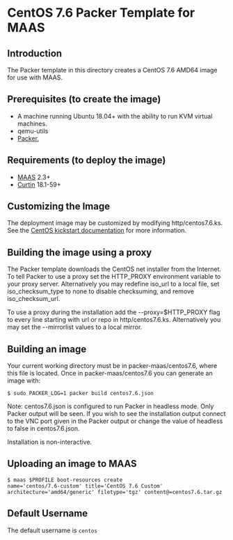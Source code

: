 # CentOS 7.6 Packer Template for MAAS

## Introduction
The Packer template in this directory creates a CentOS 7.6 AMD64 image for use with MAAS.

## Prerequisites (to create the image)

* A machine running Ubuntu 18.04+ with the ability to run KVM virtual machines.
* qemu-utils
* [Packer.](https://www.packer.io/intro/getting-started/install.html)

## Requirements (to deploy the image)

* [MAAS](https://maas.io) 2.3+
* [Curtin](https://launchpad.net/curtin) 18.1-59+

## Customizing the Image
The deployment image may be customized by modifying http/centos7.6.ks. See the [CentOS kickstart documentation](https://docs.centos.org/en-US/centos/install-guide/Kickstart2/) for more information.

## Building the image using a proxy
The Packer template downloads the CentOS
net installer from the Internet. To tell Packer to use a proxy set the
HTTP_PROXY environment variable to your proxy server. Alternatively you may
redefine iso_url to a local file, set iso_checksum_type to none to disable
checksuming, and remove iso_checksum_url.

To use a proxy during the installation add the --proxy=$HTTP_PROXY flag to every
line starting with url or repo in http/centos7.6.ks. Alternatively you may set the
--mirrorlist values to a local mirror.

## Building an image
Your current working directory must be in packer-maas/centos7.6, where this file
is located. Once in packer-maas/centos7.6 you can generate an image with:

```
$ sudo PACKER_LOG=1 packer build centos7.6.json
```

Note: centos7.6.json is configured to run Packer in headless mode. Only Packer
output will be seen. If you wish to see the installation output connect to the
VNC port given in the Packer output or change the value of headless to false in
centos7.6.json.

Installation is non-interactive.

## Uploading an image to MAAS
```
$ maas $PROFILE boot-resources create
name='centos/7.6-custom' title='CentOS 7.6 Custom' architecture='amd64/generic' filetype='tgz' content@=centos7.6.tar.gz
```

## Default Username
The default username is ```centos```
